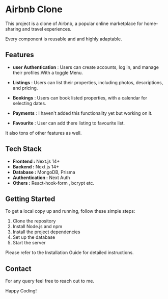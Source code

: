 # Airbnb Clone

This project is a clone of Airbnb, a popular online marketplace for home-sharing and travel experiences.

Every component is reusable and and highly adaptable.

## Features

* **user Authentication** : Users can create accounts, log in, and manage their profiles.With a toggle Menu.

* **Listings** : Users can list their properties, including photos, descriptions, and pricing.

* **Bookings** : Users can book listed properties, with a calendar for selecting dates.

* **Payments** : I haven't added this functionality yet but working on it.

* **Favourite** : User can add there listing to favourite list.

It also tons of other features as well.

## Tech Stack

* **Frontend :** Next.js 14+ 
* **Backend :** Next.js 14+
* **Database :** MongoDB, Prisma
* **Authentication :** Next Auth
* **Others :** React-hook-form , bcrypt etc.

## Getting Started 

To get a local copy up and running, follow these simple steps:

1. Clone the repository
2. Install Node.js and npm
3. Install the project dependencies
4. Set up the database
5. Start the server

Please refer to the Installation Guide for detailed instructions.

## Contact 

For any query feel free to reach out to me.

Happy Coding!